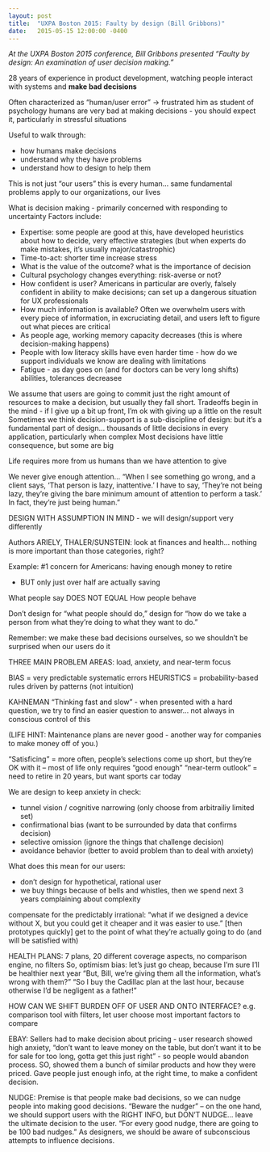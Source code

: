 ```yaml
---
layout: post
title:  "UXPA Boston 2015: Faulty by design (Bill Gribbons)"
date:   2015-05-15 12:00:00 -0400
---
```

_At the UXPA Boston 2015 conference, Bill Gribbons presented “Faulty by design: An examination of user decision making.”_

28 years of experience in product development, watching people interact with systems and **make bad decisions**

Often characterized as “human/user error” -> frustrated him as student of psychology humans are very bad at making decisions - you should expect it, particularly in stressful situations

Useful to walk through:

*   how humans make decisions
*   understand why they have problems
*   understand how to design to help them

This is not just “our users” this is every human… same fundamental problems apply to our organizations, our lives

What is decision making - primarily concerned with responding to uncertainty Factors include:

*   Expertise: some people are good at this, have developed heuristics about how to decide, very effective strategies (but when experts do make mistakes, it’s usually major/catastrophic)
*   Time-to-act: shorter time increase stress
*   What is the value of the outcome? what is the importance of decision
*   Cultural psychology changes everything: risk-averse or not?
*   How confident is user? Americans in particular are overly, falsely confident in ability to make decisions; can set up a dangerous situation for UX professionals
*   How much information is available? Often we overwhelm users with every piece of information, in excruciating detail, and users left to figure out what pieces are critical
*   As people age, working memory capacity decreases (this is where decision-making happens)
*   People with low literacy skills have even harder time - how do we support individuals we know are dealing with limitations
*   Fatigue - as day goes on (and for doctors can be very long shifts) abilities, tolerances decreasee

We assume that users are going to commit just the right amount of resources to make a decision, but usually they fall short. Tradeoffs begin in the mind - if I give up a bit up front, I’m ok with giving up a little on the result Sometimes we think decision-support is a sub-discipline of design: but it’s a fundamental part of design… thousands of little decisions in every application, particularly when complex Most decisions have little consequence, but some are big

Life requires more from us humans than we have attention to give

We never give enough attention… “When I see something go wrong, and a client says, ‘That person is lazy, inattentive.’ I have to say, ‘They’re not being lazy, they’re giving the bare minimum amount of attention to perform a task.’ In fact, they’re just being human.”

DESIGN WITH ASSUMPTION IN MIND - we will design/support very differently

Authors ARIELY, THALER/SUNSTEIN: look at finances and health… nothing is more important than those categories, right?

Example: #1 concern for Americans: having enough money to retire

*   BUT only just over half are actually saving

What people say DOES NOT EQUAL How people behave

Don’t design for “what people should do,” design for “how do we take a person from what they’re doing to what they want to do.”

Remember: we make these bad decisions ourselves, so we shouldn’t be surprised when our users do it

THREE MAIN PROBLEM AREAS: load, anxiety, and near-term focus

BIAS = very predictable systematic errors HEURISTICS = probability-based rules driven by patterns (not intuition)

KAHNEMAN “Thinking fast and slow” - when presented with a hard question, we try to find an easier question to answer… not always in conscious control of this

(LIFE HINT: Maintenance plans are never good - another way for companies to make money off of you.)

“Satisficing” = more often, people’s selections come up short, but they’re OK with it – most of life only requires “good enough” “near-term outlook” = need to retire in 20 years, but want sports car today

We are design to keep anxiety in check:

*   tunnel vision / cognitive narrowing (only choose from arbitrailiy limited set)
*   confirmational bias (want to be surrounded by data that confirms decision)
*   selective omission (ignore the things that challenge decision)
*   avoidance behavior (better to avoid problem than to deal with anxiety)

What does this mean for our users:

*   don’t design for hypothetical, rational user
*   we buy things because of bells and whistles, then we spend next 3 years complaining about complexity

compensate for the predictably irrational: “what if we designed a device without X, but you could get it cheaper and it was easier to use.” \[then prototypes quickly\] get to the point of what they’re actually going to do (and will be satisfied with)

HEALTH PLANS: 7 plans, 20 different coverage aspects, no comparison engine, no filters So, optimism bias: let’s just go cheap, because I’m sure I’ll be healthier next year “But, Bill, we’re giving them all the information, what’s wrong with them?” “So I buy the Cadillac plan at the last hour, because otherwise I’d be negligent as a father!”

HOW CAN WE SHIFT BURDEN OFF OF USER AND ONTO INTERFACE? e.g. comparison tool with filters, let user choose most important factors to compare

EBAY: Sellers had to make decision about pricing - user research showed high anxiety, “don’t want to leave money on the table, but don’t want it to be for sale for too long, gotta get this just right” - so people would abandon process. SO, showed them a bunch of similar products and how they were priced. Gave people just enough info, at the right time, to make a confident decision.

NUDGE: Premise is that people make bad decisions, so we can nudge people into making good decisions. “Beware the nudger” – on the one hand, we should support users with the RIGHT INFO, but DON’T NUDGE… leave the ultimate decision to the user. “For every good nudge, there are going to be 100 bad nudges.” As designers, we should be aware of subconscious attempts to influence decisions.

